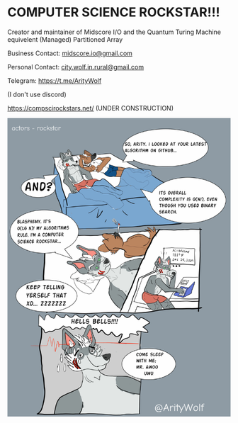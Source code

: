 # COMPUTER SCIENCE ROCKSTAR!!!

Creator and maintainer of Midscore I/O and the Quantum Turing Machine equivelent (Managed) Partitioned Array

Business Contact: midscore.io@gmail.com

Personal Contact: city.wolf.in.rural@gmail.com

Telegram: https://t.me/ArityWolf

(I don't use discord)


https://compscirockstars.net/ (UNDER CONSTRUCTION)


![Computer Science Rockstar](https://raw.githubusercontent.com/ZeroPivot/ZeroPivot/main/rockstar.jpg)


